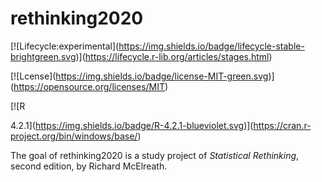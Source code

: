 # rethinking2020

<!-- badges: start -->

\[!\[Lifecycle:experimental\](https://img.shields.io/badge/lifecycle-stable-brightgreen.svg)\](https://lifecycle.r-lib.org/articles/stages.html)

\[!\[Lcense\](https://img.shields.io/badge/license-MIT-green.svg)\](https://opensource.org/licenses/MIT)

\[!\[R

4.2.1\](https://img.shields.io/badge/R-4.2.1-blueviolet.svg)\](https://cran.r-project.org/bin/windows/base/)

<!-- badges: end -->

The goal of rethinking2020 is a study project of *Statistical Rethinking*, second edition, by Richard McElreath.
